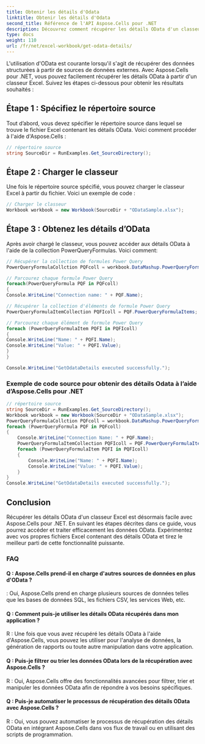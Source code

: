 ```yaml
---
title: Obtenir les détails d'Odata
linktitle: Obtenir les détails d'Odata
second_title: Référence de l'API Aspose.Cells pour .NET
description: Découvrez comment récupérer les détails OData d'un classeur Excel à l'aide d'Aspose.Cells pour .NET.
type: docs
weight: 110
url: /fr/net/excel-workbook/get-odata-details/
---
```

L'utilisation d'OData est courante lorsqu'il s'agit de récupérer des données structurées à partir de sources de données externes. Avec Aspose.Cells pour .NET, vous pouvez facilement récupérer les détails OData à partir d'un classeur Excel. Suivez les étapes ci-dessous pour obtenir les résultats souhaités :

## Étape 1 : Spécifiez le répertoire source

Tout d’abord, vous devez spécifier le répertoire source dans lequel se trouve le fichier Excel contenant les détails OData. Voici comment procéder à l'aide d'Aspose.Cells :

```csharp
// répertoire source
string SourceDir = RunExamples.Get_SourceDirectory();
```

## Étape 2 : Charger le classeur

Une fois le répertoire source spécifié, vous pouvez charger le classeur Excel à partir du fichier. Voici un exemple de code :

```csharp
// Charger le classeur
Workbook workbook = new Workbook(SourceDir + "ODataSample.xlsx");
```

## Étape 3 : Obtenez les détails d’OData

Après avoir chargé le classeur, vous pouvez accéder aux détails OData à l'aide de la collection PowerQueryFormulas. Voici comment:

```csharp
// Récupérer la collection de formules Power Query
PowerQueryFormulaCollction PQFcoll = workbook.DataMashup.PowerQueryFormulas;

// Parcourez chaque formule Power Query
foreach(PowerQueryFormula PQF in PQFcoll)
{
Console.WriteLine("Connection name: " + PQF.Name);

// Récupérer la collection d'éléments de formule Power Query
PowerQueryFormulaItemCollection PQFIcoll = PQF.PowerQueryFormulaItems;

// Parcourez chaque élément de formule Power Query
foreach (PowerQueryFormulaItem PQFI in PQFIcoll)
{
Console.WriteLine("Name: " + PQFI.Name);
Console.WriteLine("Value: " + PQFI.Value);
}
}

Console.WriteLine("GetOdataDetails executed successfully.");
```

### Exemple de code source pour obtenir des détails Odata à l’aide d’Aspose.Cells pour .NET 
```csharp
// répertoire source
string SourceDir = RunExamples.Get_SourceDirectory();
Workbook workbook = new Workbook(SourceDir + "ODataSample.xlsx");
PowerQueryFormulaCollction PQFcoll = workbook.DataMashup.PowerQueryFormulas;
foreach (PowerQueryFormula PQF in PQFcoll)
{
	Console.WriteLine("Connection Name: " + PQF.Name);
	PowerQueryFormulaItemCollection PQFIcoll = PQF.PowerQueryFormulaItems;
	foreach (PowerQueryFormulaItem PQFI in PQFIcoll)
	{
		Console.WriteLine("Name: " + PQFI.Name);
		Console.WriteLine("Value: " + PQFI.Value);
	}
}
Console.WriteLine("GetOdataDetails executed successfully.");
```

## Conclusion

Récupérer les détails OData d'un classeur Excel est désormais facile avec Aspose.Cells pour .NET. En suivant les étapes décrites dans ce guide, vous pourrez accéder et traiter efficacement les données OData. Expérimentez avec vos propres fichiers Excel contenant des détails OData et tirez le meilleur parti de cette fonctionnalité puissante.

### FAQ

#### Q : Aspose.Cells prend-il en charge d'autres sources de données en plus d'OData ?
    
: Oui, Aspose.Cells prend en charge plusieurs sources de données telles que les bases de données SQL, les fichiers CSV, les services Web, etc.

#### Q : Comment puis-je utiliser les détails OData récupérés dans mon application ?
    
R : Une fois que vous avez récupéré les détails OData à l'aide d'Aspose.Cells, vous pouvez les utiliser pour l'analyse de données, la génération de rapports ou toute autre manipulation dans votre application.

#### Q : Puis-je filtrer ou trier les données OData lors de la récupération avec Aspose.Cells ?
    
R : Oui, Aspose.Cells offre des fonctionnalités avancées pour filtrer, trier et manipuler les données OData afin de répondre à vos besoins spécifiques.

#### Q : Puis-je automatiser le processus de récupération des détails OData avec Aspose.Cells ?
    
R : Oui, vous pouvez automatiser le processus de récupération des détails OData en intégrant Aspose.Cells dans vos flux de travail ou en utilisant des scripts de programmation.